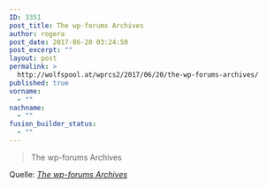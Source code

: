 ```yaml
---
ID: 3351
post_title: The wp-forums Archives
author: rogera
post_date: 2017-06-20 03:24:50
post_excerpt: ""
layout: post
permalink: >
  http://wolfspool.at/wprcs2/2017/06/20/the-wp-forums-archives/
published: true
vorname:
  - ""
nachname:
  - ""
fusion_builder_status:
  - ""
---
```

<blockquote>The wp-forums Archives</blockquote>
Quelle: <em><a href="http://lists.automattic.com/pipermail/wp-forums/">The wp-forums Archives</a></em>